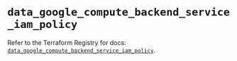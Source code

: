 # `data_google_compute_backend_service_iam_policy`

Refer to the Terraform Registry for docs: [`data_google_compute_backend_service_iam_policy`](https://registry.terraform.io/providers/hashicorp/google-beta/6.40.0/docs/data-sources/google_compute_backend_service_iam_policy).
